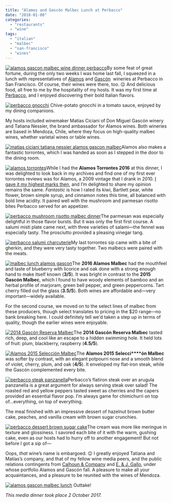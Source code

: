 ```yaml
---
title: "Alamos and Gascón Malbec Lunch at Perbacco"
date: "2018-01-08"
categories:
  - "restaurants"
  - "wine"
tags:
  - "italian"
  - "malbec"
  - "san-francisco"
  - "wines"
---
```


[![alamos gascon malbec wine dinner perbacco](http://s3.amazonaws.com/thegourmez-wpmedia/2018/01/Perbacco_Wine_04-398x500.jpg)](http://s3.amazonaws.com/thegourmez-wpmedia/2018/01/Perbacco_Wine_04.jpg)By some feat of great fortune, during the only two weeks I was home last fall, I squeezed in a lunch with representatives of [Alamos](http://www.alamoswinesus.com/) and [Gascón](http://www.gasconwine.com/)  wineries at Perbacco in San Francisco. Of course, their wines were there, too. 😉 And delicious food, all free to me by the hospitality of my hosts. It was my first time at [Perbacco](http://www.perbaccosf.com/), and I enjoyed discovering their bold Italian flavors.




<div class="caption">

[![perbacco gnocchi](http://s3.amazonaws.com/thegourmez-wpmedia/2018/01/Perbacco_Wine_20-362x500.jpg)](http://s3.amazonaws.com/thegourmez-wpmedia/2018/01/Perbacco_Wine_20.jpg) Chive-potato gnocchi in a tomato sauce, enjoyed by my dining companions.</div>


My hosts included winemaker Matías Ciciani of Don Miguel Gascón winery and Tatiana Nessier, the brand ambassador for Alamos wines. Both wineries are based in Mendoza, Chile, where they focus on high-quality malbec wines, whether varietal wines or table wines.

[![matias ciciani tatiana nessier alamos gascon malbec](http://s3.amazonaws.com/thegourmez-wpmedia/2018/01/Perbacco_Wine_28-500x442.jpg)](http://s3.amazonaws.com/thegourmez-wpmedia/2018/01/Perbacco_Wine_28.jpg)Alamos also makes a fantastic torrontes, which I was handed as soon as I stepped in the door to the dining room.

[![alamos torrontes](http://s3.amazonaws.com/thegourmez-wpmedia/2018/01/Perbacco_Wine_11-333x500.jpg)](http://s3.amazonaws.com/thegourmez-wpmedia/2018/01/Perbacco_Wine_11.jpg)While I had the **Alamos Torrontes 2016** at this dinner, I was delighted to look back in my archives and find one of my first ever torrontes reviews was for Alamos, a 2009 vintage that I drank in 2010. [I gave it my highest marks then](http://thegourmez.com/2010/10/06/alamos-torrontes-2009/), and I’m delighted to share my opinion remains the same. _Fantastic_ is how I rated its kiwi, Bartlett pear, white flower, brown simple syrup, and cinnamon notes this time, all balanced with bold lime acidity. It paired well with the mushroom and parmesan risotto bites Perbacco served for an appetizer.

[![perbacco mushroom risotto malbec dinner](http://s3.amazonaws.com/thegourmez-wpmedia/2018/01/Perbacco_Wine_12-500x333.jpg)](http://s3.amazonaws.com/thegourmez-wpmedia/2018/01/Perbacco_Wine_12.jpg)The parmesan was especially delightful in those flavor bursts. But it was only the first first course. A salumi misti plate came next, with three varieties of salami—the fennel was especially tasty. The prosciutto provided a pleasing vinegar tang.

[![perbacco salumi charcuterie](http://s3.amazonaws.com/thegourmez-wpmedia/2018/01/Perbacco_Wine_15-500x485.jpg)](http://s3.amazonaws.com/thegourmez-wpmedia/2018/01/Perbacco_Wine_15.jpg)My last torrontes sip came with a bite of gherkin, and they were very tasty together. Two malbecs were paired with the meats.

[![malbec lunch alamos gascon](http://s3.amazonaws.com/thegourmez-wpmedia/2018/01/Perbacco_Wine_22-399x500.jpg)](http://s3.amazonaws.com/thegourmez-wpmedia/2018/01/Perbacco_Wine_22.jpg)The **2016 Alamos Malbec** had the mouthfeel and taste of blueberry with licorice and oak done with a strong enough hand to make itself known (**3/5**). It was bright in contrast to the **2015 Gascón Malbec**, which I found to have woody elements of bamboo and an herbal profile of marjoram, green bell pepper, and green peppercorns. Tart cherry filled out the glass (**3.5/5**). Both wines are affordable and—very important—widely available.

For the second course, we moved on to the select lines of malbec from these producers, though select translates to pricing in the $20 range—no bank breaking here. I could definitely tell we'd taken a step up in terms of quality, though the earlier wines were enjoyable.

[![2014 Gascón Reserva Malbec](http://s3.amazonaws.com/thegourmez-wpmedia/2018/01/Perbacco_Wine_06-333x500.jpg)](http://s3.amazonaws.com/thegourmez-wpmedia/2018/01/Perbacco_Wine_06.jpg)The **2014 Gascón Reserva Malbec** tasted rich, deep, and cool like an escape to a hidden swimming hole. It held lots of fruit: plum, blackberry, raspberry (**4.5/5**).

[![Alamos 2015 Selección Malbec](http://s3.amazonaws.com/thegourmez-wpmedia/2018/01/Perbacco_Wine_09-309x500.jpg)](http://s3.amazonaws.com/thegourmez-wpmedia/2018/01/Perbacco_Wine_09.jpg)The **Alamos 2015 Selecci****ón Malbec** was softer by contrast, with an elegant potpourri nose and a smooth blend of violet, cherry, plum, and oak (**4/5**). It enveloped my flat-iron steak, while the Gascón complemented every bite.

[![perbacco steak panzanella](http://s3.amazonaws.com/thegourmez-wpmedia/2018/01/Perbacco_Wine_21-357x500.jpg)](http://s3.amazonaws.com/thegourmez-wpmedia/2018/01/Perbacco_Wine_21.jpg)Perbacco’s flatiron steak over an arugula panzanella is a great argument for always serving steak over salad! The roasted red and yellow peppers tasted sweet as cherries and the capers provided an essential flavor pop. I’m always game for chimichurri on top of…everything, on top of everything.

The meal finished with an impressive dessert of hazelnut brown butter cake, peaches, and vanilla cream with brown sugar crunchies.

[![perbacco dessert brown sugar cake](http://s3.amazonaws.com/thegourmez-wpmedia/2018/01/Perbacco_Wine_25-438x500.jpg)](http://s3.amazonaws.com/thegourmez-wpmedia/2018/01/Perbacco_Wine_25.jpg)The cream was more like meringue in texture and glossiness. I savored each bite of it with the warm, gushing cake, even as our hosts had to hurry off to another engagement! But not before I got a sip of—

Oops, _that_ wine’s name is embargoed. 😉 I greatly enjoyed Tatiana and Matías’s company, and that of my fellow wine media peers, and the public relations contingents from [Calhoun & Company](http://www.calhounwine.com/) and [E. & J. Gallo](http://www.gallo.com/portfolio/), under whose portfolio Alamos and Gascón fall. A pleasure to make all your acquaintances, and a pleasure to be reunited with the wines of Mendoza.




<div class="caption">

[![alamos gascon malbec lunch](http://s3.amazonaws.com/thegourmez-wpmedia/2018/01/Perbacco_Wine_29-364x500.jpg)](http://s3.amazonaws.com/thegourmez-wpmedia/2018/01/Perbacco_Wine_29.jpg) Outtake!</div>


_This media dinner took place 2 October 2017._
